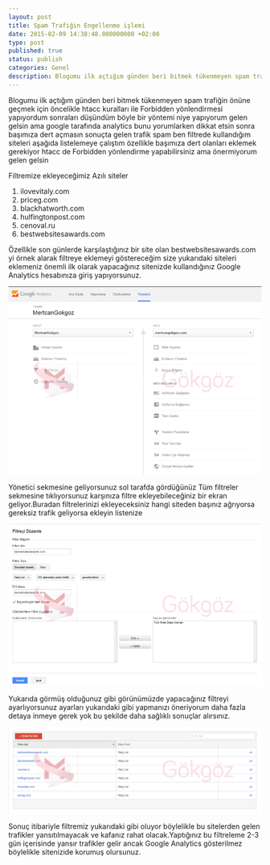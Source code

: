 ```yaml
---
layout: post
title: Spam Trafiğin Engellenme işlemi
date: 2015-02-09 14:38:48.000000000 +02:00
type: post
published: true
status: publish
categories: Genel
description: Blogumu ilk açtığım günden beri bitmek tükenmeyen spam trafiğin önüne geçmek için öncelikle htacc kuralları ile Forbidden yönlendirmesi yapıyordum
---
```

Blogumu ilk açtığım günden beri bitmek tükenmeyen spam trafiğin önüne geçmek için öncelikle htacc kuralları ile Forbidden yönlendirmesi yapıyordum sonraları düşündüm böyle bir yöntemi niye yapıyorum gelen gelsin ama google tarafında analytics bunu yorumlarken dikkat etsin sonra başımıza dert açmasın sonuçta gelen trafik spam ben filtrede kullandığım siteleri aşağıda listelemeye çalıştım özellikle başımıza dert olanları eklemek gerekiyor htacc de Forbidden yönlendirme yapabilirsiniz ama önermiyorum gelen gelsin

Filtremize ekleyeceğimiz Azılı siteler

1. ilovevitaly.com
2. priceg.com
3. blackhatworth.com
4. hulfingtonpost.com
5. cenoval.ru
6. bestwebsitesawards.com

Özellikle son günlerde karşılaştığınız bir site olan bestwebsitesawards.com yi örnek alarak filtreye eklemeyi göstereceğim size yukarıdaki siteleri eklemeniz önemli ilk olarak yapacağınız sitenizde kullandığınız Google Analytics hesabınıza giriş yapıyorsunuz.

![spamtrafikdenkurtulmagorsel1](/assets/spamtrafikdenkurtulmagorsel1-e1423091369752.png)

Yönetici sekmesine geliyorsunuz sol tarafda gördüğünüz Tüm filtreler sekmesine tıklıyorsunuz karşınıza filtre ekleyebileceğiniz bir ekran geliyor.Buradan filtrelerinizi ekleyeceksiniz hangi siteden başınız ağrıyorsa gereksiz trafik geliyorsa ekleyin listenize

![spamtrafikdenkurtulmagorsel2](/assets/spamtrafikdenkurtulmagorsel2-e1423091581722.png)

Yukarıda görmüş olduğunuz gibi görünümüzde yapacağınız filtreyi ayarlıyorsunuz ayarları yukarıdaki gibi yapmanızı öneriyorum daha fazla detaya inmeye gerek yok bu şekilde daha sağlıklı sonuçlar alırsınız.

![spamtrafikdenkurtulmagorsel3](/assets/spamtrafikdenkurtulmagorsel3-e1423091855620.png)

Sonuç itibariyle filtremiz yukarıdaki gibi oluyor böylelikle bu sitelerden gelen trafikler yansıtılmayacak ve kafanız rahat olacak.Yaptığınız bu filtreleme 2-3 gün içerisinde yansır trafikler gelir ancak Google Analytics gösterilmez böylelikle sitenizide korumuş olursunuz.
